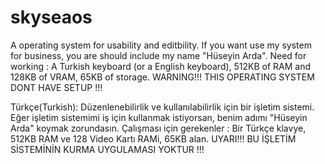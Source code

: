 # skyseaos
A operating system for usability and editbility.
If you want use my system for business, you are should include my name "Hüseyin Arda".
Need for working : A Turkish keyboard (or a English keyboard), 512KB of RAM and 128KB of VRAM, 65KB of storage.
WARNING!!! THIS OPERATING SYSTEM DONT HAVE SETUP !!!

Türkçe(Turkish):
Düzenlenebilirlik ve kullanılabilirlik için bir işletim sistemi.
Eğer işletim sistemimi iş için kullanmak istiyorsan, benim adımı "Hüseyin Arda" koymak zorundasın.
Çalışması için gerekenler : Bir Türkçe klavye, 512KB RAM ve 128 Video Kartı RAMi, 65KB alan.
UYARI!!! BU İŞLETİM SİSTEMİNİN KURMA UYGULAMASI YOKTUR !!!
